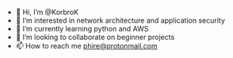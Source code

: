 - 👋 Hi, I’m @KorbroK
- 👀 I’m interested in network architecture and application security
- 🌱 I’m currently learning python and AWS
- 💞️ I’m looking to collaborate on beginner projects
- 📫 How to reach me phire@protonmail.com

<!---
KorbroK/KorbroK is a ✨ special ✨ repository because its `README.md` (this file) appears on your GitHub profile.
You can click the Preview link to take a look at your changes.
--->
